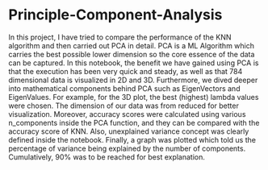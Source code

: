 # Principle-Component-Analysis
In this project, I have tried to compare the performance of the KNN algorithm and then carried out PCA in detail.
PCA is a ML Algorithm which carries the best possible lower dimension so the core essence of the data can be captured.
In this notebook, the benefit we have gained using PCA is that the execution has been very quick and steady, as well as that 784 dimensional data is visualized in 2D and 3D.
Furthermore, we dived deeper into mathematical components behind PCA such as EigenVectors and EigenValues. For example, for the 3D plot, the best (highest) lambda values were chosen. The dimension of our data was 
from reduced for better visualization. 
Moreover, accuracy scores were calculated using various n_components inside the PCA function, and they can be compared with the accuracy score of KNN. 
Also, unexplained variance concept was clearly defined inside the notebook. 
Finally, a graph was plotted which told us the percentage of variance being explained by the number of components. Cumulatively, 90% was to be reached for best explanation. 
